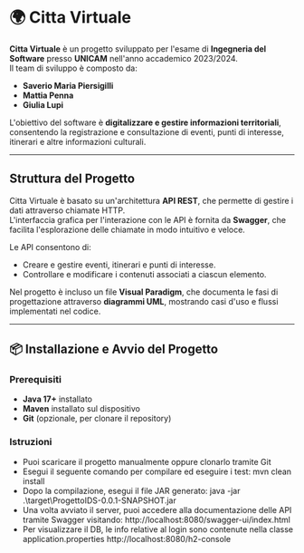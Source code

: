 # 🌍 Citta Virtuale

**Citta Virtuale** è un progetto sviluppato per l'esame di **Ingegneria del Software** presso **UNICAM** nell'anno accademico 2023/2024.  
Il team di sviluppo è composto da:
- **Saverio Maria Piersigilli**
- **Mattia Penna**
- **Giulia Lupi**

L'obiettivo del software è **digitalizzare e gestire informazioni territoriali**, consentendo la registrazione e consultazione di eventi, punti di interesse, itinerari e altre informazioni culturali.

---

## Struttura del Progetto

Citta Virtuale è basato su un'architettura **API REST**, che permette di gestire i dati attraverso chiamate HTTP.  
L'interfaccia grafica per l'interazione con le API è fornita da **Swagger**, che facilita l'esplorazione delle chiamate in modo intuitivo e veloce.

Le API consentono di:
-  Creare e gestire eventi, itinerari e punti di interesse.
-  Controllare e modificare i contenuti associati a ciascun elemento.

Nel progetto è incluso un file **Visual Paradigm**, che documenta le fasi di progettazione attraverso **diagrammi UML**, mostrando casi d'uso e flussi implementati nel codice.

---

## 📦 Installazione e Avvio del Progetto

### **Prerequisiti**
- **Java 17+** installato
- **Maven** installato sul dispositivo
- **Git** (opzionale, per clonare il repository)

### **Istruzioni**
- Puoi scaricare il progetto manualmente oppure clonarlo tramite Git
- Esegui il seguente comando per compilare ed eseguire i test:
mvn clean install
- Dopo la compilazione, esegui il file JAR generato:
java -jar .\target\ProgettoIDS-0.0.1-SNAPSHOT.jar
- Una volta avviato il server, puoi accedere alla documentazione delle API tramite Swagger visitando:
http://localhost:8080/swagger-ui/index.html
- Per visualizzare il DB, le info relative al login sono contenute nella classe application.properties
http://localhost:8080/h2-console
